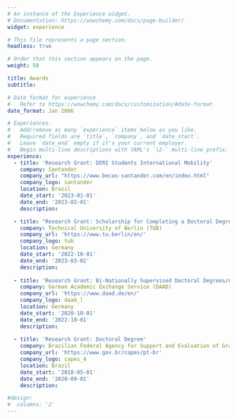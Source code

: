 ```yaml
---
# An instance of the Experience widget.
# Documentation: https://wowchemy.com/docs/page-builder/
widget: experience

# This file represents a page section.
headless: true

# Order that this section appears on the page.
weight: 50

title: Awards
subtitle:

# Date format for experience
#   Refer to https://wowchemy.com/docs/customization/#date-format
date_format: Jan 2006

# Experiences.
#   Add/remove as many `experience` items below as you like.
#   Required fields are `title`, `company`, and `date_start`.
#   Leave `date_end` empty if it's your current employer.
#   Begin multi-line descriptions with YAML's `|2-` multi-line prefix.
experience:
  - title: 'Research Grant: DERI Students International Mobility'
    company: Santander
    company_url: "https://www.becas-santander.com/en/index.html"
    company_logo: santander
    location: Brazil
    date_start: '2023-01-01'
    date_end: '2023-02-01'
    description: 

  - title: "Research Grant: Scholarship for Completing a Doctoral Degree (PAS)"
    company: Technical University of Berlin (TUB)
    company_url: 'https://www.tu.berlin/en/'
    company_logo: tub
    location: Germany
    date_start: '2022-10-01'
    date_end: '2023-03-01'
    description: 
    
  - title: 'Research Grant: Bi‑Nationally Supervised Doctoral Degrees/Cotutelle'
    company: German Academic Exchange Service (DAAD)
    company_url: 'https://www.daad.de/en/'
    company_logo: daad_l
    location: Germany
    date_start: '2020-10-01'
    date_end: '2022-10-01'
    description: 
    
  - title: 'Research Grant: Doctoral Degree'
    company: Brazilian Federal Agency for Support and Evaluation of Graduate Education (CAPES)
    company_url: 'https://www.gov.br/capes/pt-br'
    company_logo: capes_4
    location: Brazil
    date_start: '2018-05-01'
    date_end: '2020-09-01'
    description: 

#design:
#  columns: '2'
---
```

